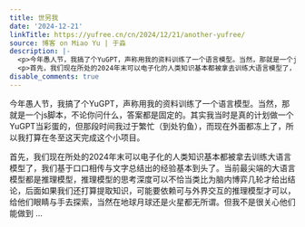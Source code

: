 ```yaml
---
title: 世另我
date: '2024-12-21'
linkTitle: https://yufree.cn/cn/2024/12/21/another-yufree/
source: 博客 on Miao Yu | 于淼
description: |-
  <p>今年愚人节，我搞了个YuGPT，声称用我的资料训练了一个语言模型。当然，那就是一个js脚本，不论你问什么，答案都是固定的。其实我当时是真的计划做一个YuGPT当彩蛋的，但那段时间我过于繁忙（到处钓鱼），而现在外面都冻上了，所以我打算在冬至这天完成这个小项目。</p>
  <p>首先，我们现在所处的2024年末可以电子化的人类知识基本都被拿去训练大语言模型了，我们基于口口相传与文字总结出的经验基本到头了。当前最尖端的大语言模型都是推理模型，推理模型的思考深度可以不恰当类比为脑内博弈几轮才给出结论，后面如果我们还打算提取知识，可能要依赖可与外界交互的推理模型才可以，给他们眼睛与手去探索，当然在地球月球还是火星都无所谓。但我不是很关心他们能做到 ...
disable_comments: true
---
```

<p>今年愚人节，我搞了个YuGPT，声称用我的资料训练了一个语言模型。当然，那就是一个js脚本，不论你问什么，答案都是固定的。其实我当时是真的计划做一个YuGPT当彩蛋的，但那段时间我过于繁忙（到处钓鱼），而现在外面都冻上了，所以我打算在冬至这天完成这个小项目。</p>
<p>首先，我们现在所处的2024年末可以电子化的人类知识基本都被拿去训练大语言模型了，我们基于口口相传与文字总结出的经验基本到头了。当前最尖端的大语言模型都是推理模型，推理模型的思考深度可以不恰当类比为脑内博弈几轮才给出结论，后面如果我们还打算提取知识，可能要依赖可与外界交互的推理模型才可以，给他们眼睛与手去探索，当然在地球月球还是火星都无所谓。但我不是很关心他们能做到 ...